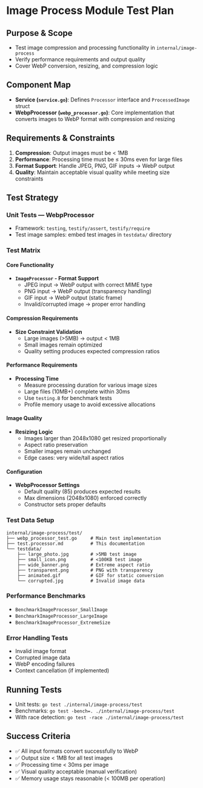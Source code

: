 
# Image Process Module Test Plan

## Purpose & Scope
- Test image compression and processing functionality in `internal/image-process`
- Verify performance requirements and output quality
- Cover WebP conversion, resizing, and compression logic

## Component Map
- **Service (`service.go`)**: Defines `Processor` interface and `ProcessedImage` struct
- **WebpProcessor (`webp_processor.go`)**: Core implementation that converts images to WebP format with compression and resizing

## Requirements & Constraints
1. **Compression**: Output images must be < 1MB
2. **Performance**: Processing time must be ≤ 30ms even for large files
3. **Format Support**: Handle JPEG, PNG, GIF inputs → WebP output
4. **Quality**: Maintain acceptable visual quality while meeting size constraints

## Test Strategy

### Unit Tests — WebpProcessor
- Framework: `testing`, `testify/assert`, `testify/require`
- Test image samples: embed test images in `testdata/` directory

### Test Matrix

#### Core Functionality
- **`ImageProcessor` - Format Support**
  - JPEG input → WebP output with correct MIME type
  - PNG input → WebP output (transparency handling)
  - GIF input → WebP output (static frame)
  - Invalid/corrupted image → proper error handling

#### Compression Requirements
- **Size Constraint Validation**
  - Large images (>5MB) → output < 1MB
  - Small images remain optimized
  - Quality setting produces expected compression ratios

#### Performance Requirements
- **Processing Time**
  - Measure processing duration for various image sizes
  - Large files (10MB+) complete within 30ms
  - Use `testing.B` for benchmark tests
  - Profile memory usage to avoid excessive allocations

#### Image Quality
- **Resizing Logic**
  - Images larger than 2048x1080 get resized proportionally
  - Aspect ratio preservation
  - Smaller images remain unchanged
  - Edge cases: very wide/tall aspect ratios

#### Configuration
- **WebpProcessor Settings**
  - Default quality (85) produces expected results
  - Max dimensions (2048x1080) enforced correctly
  - Constructor sets proper defaults

### Test Data Setup
```
internal/image-process/test/
├── webp_processor_test.go     # Main test implementation
├── test.processor.md          # This documentation
└── testdata/
    ├── large_photo.jpg        # >5MB test image
    ├── small_icon.png         # <100KB test image
    ├── wide_banner.png        # Extreme aspect ratio
    ├── transparent.png        # PNG with transparency
    ├── animated.gif           # GIF for static conversion
    └── corrupted.jpg          # Invalid image data
```

### Performance Benchmarks
- `BenchmarkImageProcessor_SmallImage`
- `BenchmarkImageProcessor_LargeImage`
- `BenchmarkImageProcessor_ExtremeSize`

### Error Handling Tests
- Invalid image format
- Corrupted image data
- WebP encoding failures
- Context cancellation (if implemented)

## Running Tests
- Unit tests: `go test ./internal/image-process/test`
- Benchmarks: `go test -bench=. ./internal/image-process/test`
- With race detection: `go test -race ./internal/image-process/test`

## Success Criteria
- ✅ All input formats convert successfully to WebP
- ✅ Output size < 1MB for all test images
- ✅ Processing time < 30ms per image
- ✅ Visual quality acceptable (manual verification)
- ✅ Memory usage stays reasonable (< 100MB per operation)